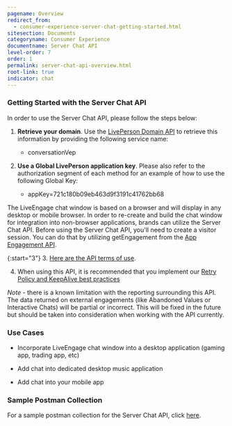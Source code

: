 ```yaml
---
pagename: Overview
redirect_from:
  - consumer-experience-server-chat-getting-started.html
sitesection: Documents
categoryname: Consumer Experience
documentname: Server Chat API
level-order: 7
order: 1
permalink: server-chat-api-overview.html
root-link: true
indicator: chat
---
```



### Getting Started with the Server Chat API

In order to use the Server Chat API, please follow the steps below:

1. **Retrieve your domain**. Use the [LivePerson Domain API](agent-domain-domain-api.html) to retrieve this information by providing the following service name:

    * conversationVep

2. **Use a Global LivePerson application key**. Please also refer to the authorization segment of each method for an example of how to use the following Global Key:

    * appKey=721c180b09eb463d9f3191c41762bb68

The LiveEngage chat window is based on a browser and will display in any desktop or mobile browser. In order to re-create and build the chat window for integration into non-browser applications, brands can utilize the Server Chat API. Before using the Server Chat API, you'll need to create a visitor session. You can do that by utilizing getEngagement from the [App Engagement API](rt-interactions-app-engagement-overview.html).

{:start="3"}
3. [Here are the API terms of use](https://www.liveperson.com/policies/apitou).

4. When using this API, it is recommended that you implement our [Retry Policy and KeepAlive best practices](guides-retry-policy.html)

_Note_ - there is a known limitation with the reporting surrounding this API. The data returned on external engagements (like Abandoned Values or Interactive Chats) will be partial or incorrect. This will be fixed in the future but should be taken into consideration when working with the API currently.


### Use Cases

- Incorporate LiveEngage chat window into a desktop application (gaming app, trading app, etc)

- Add chat into dedicated desktop music application

- Add chat into your mobile app

### Sample Postman Collection

For a sample postman collection for the Server Chat API, click [here](consumer-experience-server-chat-sample.html).
